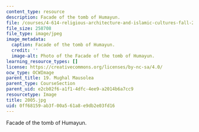 ```yaml
---
content_type: resource
description: Facade of the tomb of Humayun.
file: /courses/4-614-religious-architecture-and-islamic-cultures-fall-2002/0ff68159ab3f00a561a8e9db2e03fd16_2005.jpg
file_size: 258708
file_type: image/jpeg
image_metadata:
  caption: Facade of the tomb of Humayun.
  credit: ''
  image-alt: Photo of the Facade of the tomb of Humayun.
learning_resource_types: []
license: https://creativecommons.org/licenses/by-nc-sa/4.0/
ocw_type: OCWImage
parent_title: 19. Mughal Mausolea
parent_type: CourseSection
parent_uid: e2cb02f6-a1f1-4dfc-4ee9-a2014b6a7cc9
resourcetype: Image
title: 2005.jpg
uid: 0ff68159-ab3f-00a5-61a8-e9db2e03fd16
---
```

Facade of the tomb of Humayun.